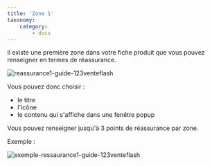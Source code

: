 ```yaml
---
title: 'Zone 1'
taxonomy:
    category:
        - docs
---
```


Il existe une première zone dans votre fiche produit que vous pouvez renseigner en termes de réassurance. 

![reassurance1-guide-123venteflash](media/15961817825641/reassurance1-guide-123venteflash.png)


Vous pouvez donc choisir :

- le titre 
- l'icône
- le contenu qui s'affiche dans une fenêtre popup

Vous pouvez renseigner jusqu'à 3 points de réassurance par zone. 

Exemple : 

![exemple-ressaurance1-guide-123venteflash](media/15961817825641/exemple-ressaurance1-guide-123venteflash.png)